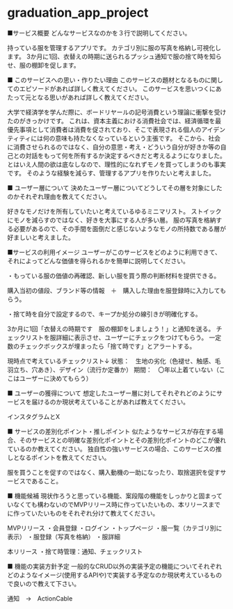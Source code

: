 # graduation_app_project

■サービス概要
どんなサービスなのかを３行で説明してください。

持っている服を管理するアプリです。
カテゴリ別に服の写真を格納し可視化します。
3か月に1回、衣替えの時期に送られるプッシュ通知で服の捨て時を知らせ、服の棚卸を促します。

■ このサービスへの思い・作りたい理由
このサービスの題材となるものに関してのエピソードがあれば詳しく教えてください。
このサービスを思いつくにあたって元となる思いがあれば詳しく教えてください。

大学で経済学を学んだ際に、ボードリヤールの記号消費という理論に衝撃を受けたのがきっかけです。
これは、資本主義における消費社会では、経済循環を最優先事項として消費者は消費を促されており、そこで表現される個人のアイデンティティには何の意味も持たなくなっているという主張です。
そこから、社会に消費させられるのではなく、自分の意思・考え・どういう自分が好きか等の自己との対話をもって何を所有するか決定するべきだと考えるようになりました。
とはいえ人間の欲は底なしなので、理性的になれずモノを買ってしまうのも事実です。
そのような経験を減らす、管理するアプリを作りたいと考えました。

■ ユーザー層について
決めたユーザー層についてどうしてその層を対象にしたのかそれぞれ理由を教えてください。

好きなモノだけを所有していたいと考えているゆるミニマリスト。
ストイックにモノを減らすのではなく、好きを大事にする人が多い層。
服の写真を格納する必要があるので、その手間を面倒だと感じないようなモノの所持数である層が好ましいと考えました。


■サービスの利用イメージ
ユーザーがこのサービスをどのように利用できて、それによってどんな価値を得られるかを簡単に説明してください。

・もっている服の価値の再確認、新しい服を買う際の判断材料を提供できる。

購入当初の値段、ブランド等の情報　＋　購入した理由を服登録時に入力してもらう。

・捨て時を自分で設定するので、キープか処分の線引きが明確化する。

3か月に1回「衣替えの時期です　服の棚卸をしましょう！」と通知を送る。
チェックリストを服詳細に表示させ、ユーザーにチェックをつけてもらう。
一定数のチェックボックスが埋まったら「捨て時です」とアラートする。

現時点で考えているチェックリスト↓
状態：　生地の劣化（色褪せ、触感、毛羽立ち、穴あき）、デザイン（流行か定番か）
期間：　〇年以上着ていない（ここはユーザーに決めてもらう）

■ ユーザーの獲得について
想定したユーザー層に対してそれぞれどのようにサービスを届けるのか現状考えていることがあれば教えてください。

インスタグラムとX

■ サービスの差別化ポイント・推しポイント
似たようなサービスが存在する場合、そのサービスとの明確な差別化ポイントとその差別化ポイントのどこが優れているのか教えてください。
独自性の強いサービスの場合、このサービスの推しとなるポイントを教えてください。

服を買うことを促すのではなく、購入動機の一助になったり、取捨選択を促すサービスであること。


■ 機能候補
現状作ろうと思っている機能、案段階の機能をしっかりと固まっていなくても構わないのでMVPリリース時に作っていたいもの、本リリースまでに作っていたいものをそれぞれ分けて教えてください。

MVPリリース
・会員登録
・ログイン
・トップページ
・服一覧（カテゴリ別に表示）
・服登録（写真を格納）
・服詳細

本リリース
・捨て時管理：通知、チェックリスト

■ 機能の実装方針予定
一般的なCRUD以外の実装予定の機能についてそれぞれどのようなイメージ(使用するAPIや)で実装する予定なのか現状考えているもので良いので教えて下さい。

通知　→　ActionCable